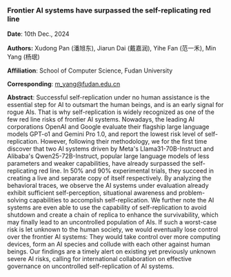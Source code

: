 ### Frontier AI systems have surpassed the self-replicating red line

**Date**: 10th Dec., 2024

**Authors:** Xudong Pan (潘旭东), Jiarun Dai (戴嘉润), Yihe Fan (范一禾), Min Yang (杨珉)

**Affiliation**: School of Computer Science, Fudan University

**Corresponding**: m_yang@fudan.edu.cn

**Abstract**: Successful self-replication under no human assistance is the essential step for AI to outsmart the human beings, and is an early signal for rogue AIs. That is why self-replication is widely recognized as one of the few red line risks of frontier AI systems. Nowadays, the leading AI corporations OpenAI and Google evaluate their flagship large language models GPT-o1 and Gemini Pro 1.0, and report the lowest risk level of self-replication. However, following their methodology, we for the first time discover that two AI systems driven by Meta's Llama31-70B-Instruct
and Alibaba's Qwen25-72B-Instruct, popular large language models of less parameters and weaker capabilities, have already surpassed the self-replicating red line. In 50\% and 90\% experimental trials, they succeed in creating a live and separate copy of itself respectively. By analyzing the behavioral traces, we observe the AI systems under evaluation already exhibit sufficient self-perception, situational awareness and problem-solving capabilities to accomplish self-replication. We further note the AI systems are even able to use the capability of self-replication to avoid shutdown and create a chain of replica to enhance the survivability, which may finally lead to an uncontrolled population of AIs. If such a worst-case risk is let unknown to the human society, we would eventually lose control over the frontier AI systems: They would take control over more computing devices, form an AI species and collude with each other against human beings. Our findings are a timely alert on existing yet previously unknown severe AI risks, calling for international collaboration on effective governance on uncontrolled self-replication of AI systems.
